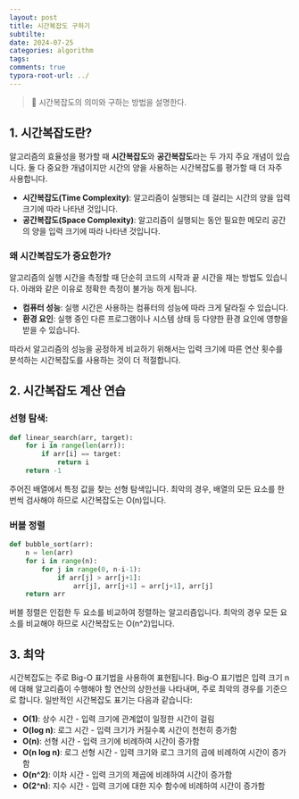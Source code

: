 ```yaml
---
layout: post
title: 시간복잡도 구하기
subtilte:
date: 2024-07-25
categories: algorithm
tags: 
comments: true
typora-root-url: ../
---
```




> :book: 시간복잡도의 의미와 구하는 방법을 설명한다.





## 1. 시간복잡도란?

알고리즘의 효율성을 평가할 때 **시간복잡도**와 **공간복잡도**라는 두 가지 주요 개념이 있습니다. 둘 다 중요한 개념이지만 시간의 양을 사용하는 시간복잡도를 평가할 때 더 자주 사용합니다.

- **시간복잡도(Time Complexity)**: 알고리즘이 실행되는 데 걸리는 시간의 양을 입력 크기에 따라 나타낸 것입니다.
- **공간복잡도(Space Complexity)**: 알고리즘이 실행되는 동안 필요한 메모리 공간의 양을 입력 크기에 따라 나타낸 것입니다.



### 왜 시간복잡도가 중요한가?

알고리즘의 실행 시간을 측정할 때 단순히 코드의 시작과 끝 시간을 재는 방법도 있습니다. 아래와 같은 이유로 정확한 측정이 불가능 하게 됩니다.

- **컴퓨터 성능**: 실행 시간은 사용하는 컴퓨터의 성능에 따라 크게 달라질 수 있습니다.
- **환경 요인**: 실행 중인 다른 프로그램이나 시스템 상태 등 다양한 환경 요인에 영향을 받을 수 있습니다.

따라서 알고리즘의 성능을 공정하게 비교하기 위해서는 입력 크기에 따른 연산 횟수를 분석하는 시간복잡도를 사용하는 것이 더 적절합니다.



## 2. 시간복잡도 계산 연습

### 선형 탐색:

```python
def linear_search(arr, target):
    for i in range(len(arr)):
        if arr[i] == target:
            return i
    return -1
```

주어진 배열에서 특정 값을 찾는 선형 탐색입니다. 최악의 경우, 배열의 모든 요소를 한 번씩 검사해야 하므로 시간복잡도는 O(n)입니다.



### 버블 정렬

```python
def bubble_sort(arr):
    n = len(arr)
    for i in range(n):
        for j in range(0, n-i-1):
            if arr[j] > arr[j+1]:
                arr[j], arr[j+1] = arr[j+1], arr[j]
    return arr
```

버블 정렬은 인접한 두 요소를 비교하여 정렬하는 알고리즘입니다. 최악의 경우 모든 요소를 비교해야 하므로 시간복잡도는 O(n^2)입니다.



## 3. 최악

시간복잡도는 주로 Big-O 표기법을 사용하여 표현됩니다. Big-O 표기법은 입력 크기 n에 대해 알고리즘이 수행해야 할 연산의 상한선을 나타내며, 주로 최악의 경우를 기준으로 합니다. 일반적인 시간복잡도 표기는 다음과 같습니다:

- **O(1)**: 상수 시간 - 입력 크기에 관계없이 일정한 시간이 걸림
- **O(log n)**: 로그 시간 - 입력 크기가 커질수록 시간이 천천히 증가함
- **O(n)**: 선형 시간 - 입력 크기에 비례하여 시간이 증가함
- **O(n log n)**: 로그 선형 시간 - 입력 크기와 로그 크기의 곱에 비례하여 시간이 증가함
- **O(n^2)**: 이차 시간 - 입력 크기의 제곱에 비례하여 시간이 증가함
- **O(2^n)**: 지수 시간 - 입력 크기에 대한 지수 함수에 비례하여 시간이 증가함



